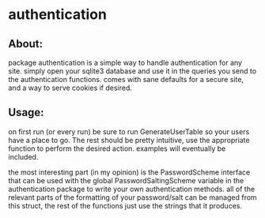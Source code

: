 # authentication

## About:
package authentication is a simple way to handle authentication for any site. simply open your sqlite3 database and use it in the queries you send to the authentication functions. comes with sane defaults for a secure site, and a way to serve cookies if desired.

## Usage:
on first run (or every run) be sure to run GenerateUserTable so your users have a place to go. The rest should be pretty intuitive, use the appropriate function to perform the desired action. examples will eventually be included.

the most interesting part (in my opinion) is the PasswordScheme interface that can be used with the global PasswordSaltingScheme variable in the authentication package to write your own authentication methods. all of the relevant parts of the formatting of your password/salt can be managed from this struct, the rest of the functions just use the strings that it produces. 
